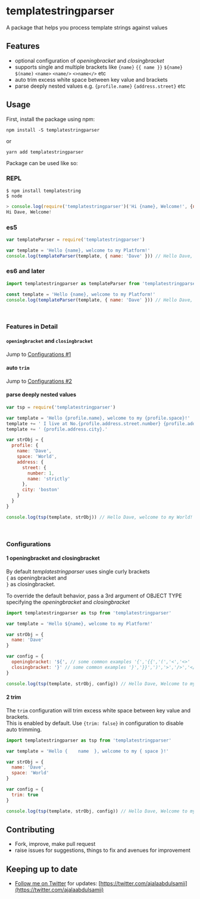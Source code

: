 # templatestringparser
A package that helps you process template strings against values

## Features
- optional configuration of *openingbracket* and *closingbracket*
- supports single and multiple brackets like `{name}` `{{ name }}` `${name}` `$(name)` `<name>` `<name/>` `<>name</>` etc
- auto trim excess white space between key value and brackets
- parse deeply nested values e.g. `{profile.name}` `{address.street}` etc

## Usage
First, install the package using npm:
```
npm install -S templatestringparser
```
or
```
yarn add templatestringparser
```

Package can be used like so:

### REPL
```shell
$ npm install templatestring
$ node
```
```javascript
> console.log(require('templatestringparser')('Hi {name}, Welcome!', {name: 'Dave'}));
Hi Dave, Welcome!
```

### es5
```javascript
var templateParser = require('templatestringparser')

var template = 'Hello {name}, welcome to my Platform!'
console.log(templateParser(template, { name: 'Dave' })) // Hello Dave, Welcome to my Platform!
```

### es6 and later
```javascript
import templatestringparser as templateParser from 'templatestringparser'

const template = 'Hello {name}, welcome to my Platform!'
console.log(templateParser(template, { name: 'Dave' })) // Hello Dave, Welcome to my Platform!
```

<br />

### Features in Detail
#### `openingbracket` and `closingbracket`
Jump to [Configurations #1](#1-openingbracket-and-closingbracket)

#### auto `trim`
Jump to [Configurations #2](#2-trim)

#### parse deeply nested values
```javascript
var tsp = require('templatestringparser')

var template = 'Hello {profile.name}, welcome to my {profile.space}!'
template += ' I live at No.{profile.address.street.number} {profile.address.street.name},'
template += ' {profile.address.city}.'

var strObj = {
  profile: {
    name: 'Dave',
    space: 'World',
    address: {
      street: {
        number: 1,
        name: 'strictly'
      },
      city: 'boston'
    }
  }
}

console.log(tsp(template, strObj)) // Hello Dave, welcome to my World! I live at No.1 strictly, boston.
```

<br />

### Configurations

#### 1 openingbracket and closingbracket

By default *templatestringparser* uses single curly brackets<br />
`{` as openingbracket and<br />
`}` as closingbracket.

To override the default behavior, pass a 3rd argument of OBJECT TYPE specifying the *openingbracket* and *closingbracket*

```javascript
import templatestringparser as tsp from 'templatestringparser'

var template = 'Hello ${name}, welcome to my Platform!'

var strObj = {
  name: 'Dave'
}

var config = {
  openingbracket: '${', // some common examples '{','{{','(','<','<>'
  closingbracket: '}' // some common examples '}','}}',')','>','/>','</>'
}

console.log(tsp(template, strObj, config)) // Hello Dave, Welcome to my Platform!
```

#### 2 trim

The `trim` configuration will trim excess white space between key value and brackets.<br />
This is enabled by default. Use `{trim: false}` in configuration to disable auto trimming.

```javascript
import templatestringparser as tsp from 'templatestringparser'

var template = 'Hello {    name  }, welcome to my { space }!'

var strObj = {
  name: 'Dave',
  space: 'World'
}

var config = {
  trim: true
}

console.log(tsp(template, strObj, config)) // Hello Dave, Welcome to my World!
```

## Contributing
- Fork, improve, make pull request
- raise issues for suggestions, things to fix and avenues for improvement

Keeping up to date
------------------
- [Follow me on Twitter](https://twitter.com/ajalaabdulsamii) for updates: [https://twitter.com/ajalaabdulsamii](https://twitter.com/ajalaabdulsamii)

